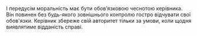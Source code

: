 I передусім моральність має бути обов’язковою чеснотою керівника. Він повинен без будь-якого зовнішнього контролю гостро відчувати свої обов'язки. Керівник збереже свій  авторитет тільки за умови, коли щодня виявлятиме відданість справі.